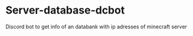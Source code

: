 # Server-database-dcbot
Discord bot to get info of an databank with ip adresses of minecraft server
